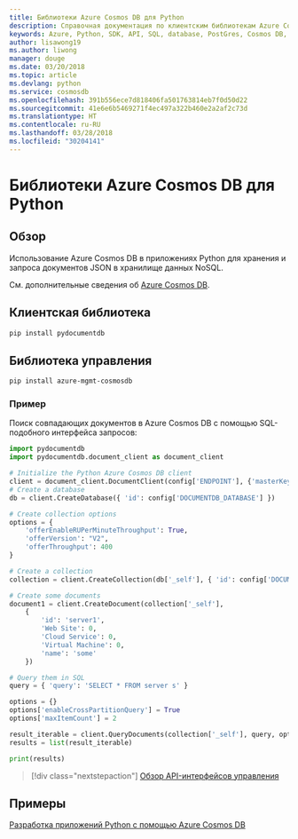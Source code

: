 ```yaml
---
title: Библиотеки Azure Cosmos DB для Python
description: Справочная документация по клиентским библиотекам Azure Cosmos DB для Python
keywords: Azure, Python, SDK, API, SQL, database, PostGres, Cosmos DB, NoSQL
author: lisawong19
ms.author: liwong
manager: douge
ms.date: 03/20/2018
ms.topic: article
ms.devlang: python
ms.service: cosmosdb
ms.openlocfilehash: 391b556ece7d818406fa501763814eb7f0d50d22
ms.sourcegitcommit: 41e6e6b5469271f4ec497a322b460e2a2af2c73d
ms.translationtype: HT
ms.contentlocale: ru-RU
ms.lasthandoff: 03/28/2018
ms.locfileid: "30204141"
---
```

# <a name="azure-cosmos-db-libraries-for-python"></a>Библиотеки Azure Cosmos DB для Python

## <a name="overview"></a>Обзор

Использование Azure Cosmos DB в приложениях Python для хранения и запроса документов JSON в хранилище данных NoSQL.

См. дополнительные сведения об [Azure Cosmos DB](https://docs.microsoft.com/azure/cosmos-db/introduction).

## <a name="client-library"></a>Клиентская библиотека
 ```bash
pip install pydocumentdb
 ```

## <a name="management-library"></a>Библиотека управления
```bash
pip install azure-mgmt-cosmosdb
```

### <a name="example"></a>Пример

Поиск совпадающих документов в Azure Cosmos DB с помощью SQL-подобного интерфейса запросов:

```python
import pydocumentdb
import pydocumentdb.document_client as document_client

# Initialize the Python Azure Cosmos DB client
client = document_client.DocumentClient(config['ENDPOINT'], {'masterKey': config['MASTERKEY']})
# Create a database
db = client.CreateDatabase({ 'id': config['DOCUMENTDB_DATABASE'] })

# Create collection options
options = {
    'offerEnableRUPerMinuteThroughput': True,
    'offerVersion': "V2",
    'offerThroughput': 400
}

# Create a collection
collection = client.CreateCollection(db['_self'], { 'id': config['DOCUMENTDB_COLLECTION'] }, options)

# Create some documents
document1 = client.CreateDocument(collection['_self'],
    { 
        'id': 'server1',
        'Web Site': 0,
        'Cloud Service': 0,
        'Virtual Machine': 0,
        'name': 'some' 
    })

# Query them in SQL
query = { 'query': 'SELECT * FROM server s' }    

options = {} 
options['enableCrossPartitionQuery'] = True
options['maxItemCount'] = 2

result_iterable = client.QueryDocuments(collection['_self'], query, options)
results = list(result_iterable)

print(results)
```
> [!div class="nextstepaction"]
> [Обзор API-интерфейсов управления](/python/api/overview/azure/cosmosdb/management)

## <a name="samples"></a>Примеры

[Разработка приложений Python с помощью Azure Cosmos DB](https://azure.microsoft.com/resources/samples/azure-cosmos-db-documentdb-python-getting-started/)


